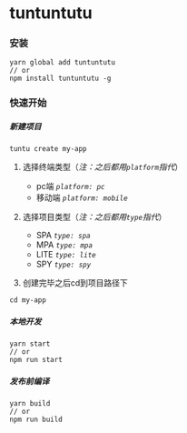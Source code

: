 # tuntuntutu

### 安装

```
yarn global add tuntuntutu
// or
npm install tuntuntutu -g
```

### 快速开始

##### 新建项目

```
tuntu create my-app
```

1. 选择终端类型（*注：之后都用`platform`指代*）

    * pc端 *`platform: pc`*
    * 移动端 *`platform: mobile`*

2. 选择项目类型（*注：之后都用`type`指代*）

     * SPA *`type: spa`*
     * MPA *`type: mpa`*
     * LITE *`type: lite`*
     * SPY *`type: spy`*

3. 创建完毕之后cd到项目路径下

```
cd my-app
```

##### 本地开发

```
yarn start
// or
npm run start
```

##### 发布前编译

```
yarn build
// or
npm run build
```
